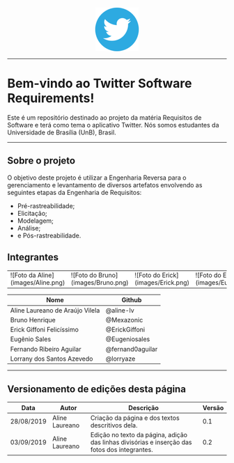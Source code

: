 
<span style="margin-left: 40%;">![Twitter Logo](images/twitter-logo-100px.png)</span>

***

# Bem-vindo ao Twitter Software Requirements!

Este é um repositório destinado ao projeto da matéria Requisitos de Software e terá como tema o aplicativo Twitter. Nós somos estudantes da Universidade de Brasília (UnB), Brasil.

***

## Sobre o projeto
O objetivo deste projeto é utilizar a Engenharia Reversa para o gerenciamento e levantamento de diversos artefatos envolvendo as seguintes etapas da Engenharia de Requisitos:

* Pré-rastreabilidade;
* Elicitação;
* Modelagem;
* Análise;
* e Pós-rastreabilidade.

## Integrantes
<table border="0" style="background-color: #FFF;">
 <tr>
  <td>![Foto da Aline](images/Aline.png)</td>
  <td>![Foto do Bruno](images/Bruno.png)</td>
  <td>![Foto do Erick](images/Erick.png)</td>
  <td>![Foto do Eugênio](images/Eugenio.png)</td>
  <td>![Foto do Fernando](images/Fernando.png)</td>
  <td>![Foto da Lorrany](images/Lorrany.png)</td>
 </tr>
</table>

| Nome | Github |
|------|--------|
| Aline Laureano de Araújo Vilela | @aline-lv |
| Bruno Henrique | @Mexazonic |
| Erick Giffoni Felicíssimo |	@ErickGiffoni |
| Eugênio Sales | @Eugeniosales |
| Fernando Ribeiro Aguilar | @fernand0aguilar |
| Lorrany dos Santos Azevedo | @lorryaze |


***

## Versionamento de edições desta página
| Data | Autor | Descrição | Versão |
|------|-------|-----------|--------|
| 28/08/2019 | Aline Laureano | Criação da página e dos textos descritivos dela. | 0.1 |
| 03/09/2019 | Aline Laureano | Edição no texto da página, adição das linhas divisórias e inserção das fotos dos integrantes. | 0.2 |
